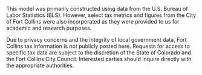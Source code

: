 This model was primarily constructed using data from the U.S. Bureau of Labor Statistics (BLS). However, select tax metrics and figures from the City of Fort Collins were also incorporated as they were provided to us for academic and research purposes.

Due to privacy concerns and the integrity of local government data, Fort Collins tax information is not publicly posted here. Requests for access to specific tax data are subject to the discretion of the State of Colorado and the Fort Collins City Council. Interested parties should inquire directly with the appropriate authorities.

